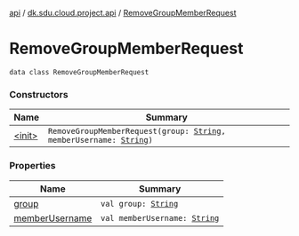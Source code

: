 [api](../../index.md) / [dk.sdu.cloud.project.api](../index.md) / [RemoveGroupMemberRequest](./index.md)

# RemoveGroupMemberRequest

`data class RemoveGroupMemberRequest`

### Constructors

| Name | Summary |
|---|---|
| [&lt;init&gt;](-init-.md) | `RemoveGroupMemberRequest(group: `[`String`](https://kotlinlang.org/api/latest/jvm/stdlib/kotlin/-string/index.html)`, memberUsername: `[`String`](https://kotlinlang.org/api/latest/jvm/stdlib/kotlin/-string/index.html)`)` |

### Properties

| Name | Summary |
|---|---|
| [group](group.md) | `val group: `[`String`](https://kotlinlang.org/api/latest/jvm/stdlib/kotlin/-string/index.html) |
| [memberUsername](member-username.md) | `val memberUsername: `[`String`](https://kotlinlang.org/api/latest/jvm/stdlib/kotlin/-string/index.html) |

